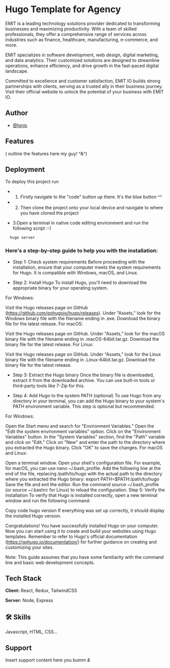
# Hugo Template for  Agency



EMIT is a leading technology solutions provider dedicated to transforming businesses and maximizing productivity. With a team of skilled professionals, they offer a comprehensive range of services across industries such as finance, healthcare, manufacturing, e-commerce, and more. 

EMIT specializes in software development, web design, digital marketing, and data analytics. Their customized solutions are designed to streamline operations, enhance efficiency, and drive growth in the fast-paced digital landscape. 

Committed to excellence and customer satisfaction, EMIT IO builds strong partnerships with clients, serving as a trusted ally in their business journey. Visit their official website to unlock the potential of your business with EMIT IO.
## Author

- [@Ignis](https://github.com/dracoignis-000)


## Features

( outline the features here my guy! ^&^)


## Deployment

To deploy this project run

- 1. Firstly navigate to the "code" button up there. It's the blue button ^^

- 2. Then clone the project onto your local device and navigate to where you have cloned the project

- 3.Open a terminal in native code editing environment and run the following script :-)

```bash
  hugo server
```

### Here's a step-by-step guide to help you with the installation:

- Step 1: Check system requirements
Before proceeding with the installation, ensure that your computer meets the system requirements for Hugo. It is compatible with Windows, macOS, and Linux.

- Step 2: Install Hugo
To install Hugo, you'll need to download the appropriate binary for your operating system.

For Windows:

Visit the Hugo releases page on GitHub (https://github.com/gohugoio/hugo/releases).
Under "Assets," look for the Windows binary file with the filename ending in .exe.
Download the binary file for the latest release.
For macOS:

Visit the Hugo releases page on GitHub.
Under "Assets," look for the macOS binary file with the filename ending in .macOS-64bit.tar.gz.
Download the binary file for the latest release.
For Linux:

Visit the Hugo releases page on GitHub.
Under "Assets," look for the Linux binary file with the filename ending in .Linux-64bit.tar.gz.
Download the binary file for the latest release.

- Step 3: Extract the Hugo binary
Once the binary file is downloaded, extract it from the downloaded archive. You can use built-in tools or third-party tools like 7-Zip for this.

- Step 4: Add Hugo to the system PATH (optional)
To use Hugo from any directory in your terminal, you can add the Hugo binary to your system's PATH environment variable. This step is optional but recommended.

For Windows:

Open the Start menu and search for "Environment Variables."
Open the "Edit the system environment variables" option.
Click on the "Environment Variables" button.
In the "System Variables" section, find the "Path" variable and click on "Edit."
Click on "New" and enter the path to the directory where you extracted the Hugo binary.
Click "OK" to save the changes.
For macOS and Linux:

Open a terminal window.
Open your shell's configuration file. For example, for macOS, you can use nano ~/.bash_profile.
Add the following line at the end of the file, replacing /path/to/hugo with the actual path to the directory where you extracted the Hugo binary:
export PATH=$PATH:/path/to/hugo
Save the file and exit the editor.
Run the command source ~/.bash_profile (or source ~/.bashrc for Linux) to reload the configuration.
Step 5: Verify the installation
To verify that Hugo is installed correctly, open a new terminal window and run the following command:

Copy code
hugo version
If everything was set up correctly, it should display the installed Hugo version.

Congratulations! You have successfully installed Hugo on your computer. Now you can start using it to create and build your websites using Hugo templates. Remember to refer to Hugo's official documentation (https://gohugo.io/documentation/) for further guidance on creating and customizing your sites.

Note: This guide assumes that you have some familiarity with the command line and basic web development concepts.

## Tech Stack

**Client:** React, Redux, TailwindCSS

**Server:** Node, Express


## 🛠 Skills
Javascript, HTML, CSS...


## Support

Insert support content here you bumm *&*  
